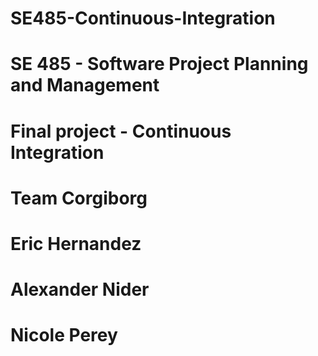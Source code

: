 # SE485-Continuous-Integration

# SE 485 - Software Project Planning and Management
# Final project - Continuous Integration

# Team Corgiborg
# Eric Hernandez
# Alexander Nider
# Nicole Perey